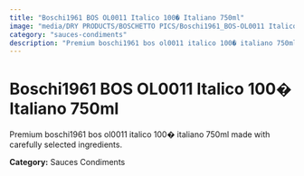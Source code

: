 ```yaml
---
title: "Boschi1961 BOS OL0011 Italico 100� Italiano 750ml"
image: "media/DRY PRODUCTS/BOSCHETTO PICS/Boschi1961_BOS-OL0011 Italico 100� Italiano 750ml.png"
category: "sauces-condiments"
description: "Premium boschi1961 bos ol0011 italico 100� italiano 750ml made with carefully selected ingredients."
---
```


# Boschi1961 BOS OL0011 Italico 100� Italiano 750ml

Premium boschi1961 bos ol0011 italico 100� italiano 750ml made with carefully selected ingredients.

**Category:** Sauces Condiments
